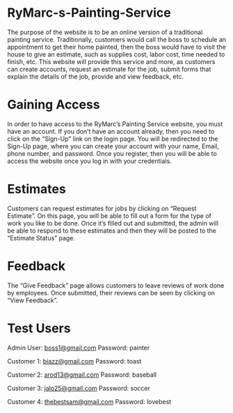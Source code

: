# RyMarc-s-Painting-Service
The purpose of the website is to be an online version of a traditional painting service. Traditionally, customers would call the boss to schedule an appointment to get their home painted, then the boss would have to visit the house to give an estimate, such as supplies cost, labor cost, time needed to finish, etc. This website will provide this service and more, as customers can create accounts, request an estimate for the job, submit forms that explain the details of the job, provide and view feedback, etc.

# Gaining Access
In order to have access to the RyMarc’s Painting Service website, you must have an account. If you don’t have an account already, then you need to click on the “Sign-Up” link on the login page. You will be redirected to the Sign-Up page, where you can create your account with your name, Email, phone number, and password. Once you register, then you will be able to access the website once you log in with your credentials.

# Estimates
Customers can request estimates for jobs by clicking on “Request Estimate”. On this page, you will be able to fill out a form for the type of work you like to be done. Once it’s filled out and submitted, the admin will be able to respond to these estimates and then they will be posted to the “Estimate Status” page.

# Feedback
The “Give Feedback” page allows customers to leave reviews of work done by employees. Once submitted, their reviews can be seen by clicking on “View Feedback”.

# Test Users
Admin User: boss1@gmail.com Password: painter

Customer 1: bjazz@gmail.com Password: toast

Customer 2: arod13@gmail.com Password: baseball

Customer 3: jalo25@gmail.com Password: soccer

Customer 4: thebestsam@gmail.com Password: lovebest
